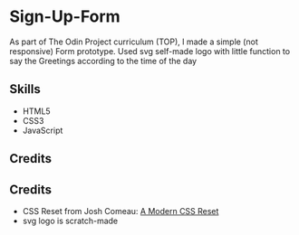 # Sign-Up-Form
As part of The Odin Project curriculum (TOP), I made a simple (not responsive) Form prototype. 
Used svg self-made logo with little function to say the Greetings according to the time of the day

## Skills
- HTML5
- CSS3
- JavaScript

## Credits
## Credits
- CSS Reset from Josh Comeau: <a href="https://www.joshwcomeau.com/css/custom-css-reset/" target="_blank">A Modern CSS Reset</a>
- svg logo is scratch-made

